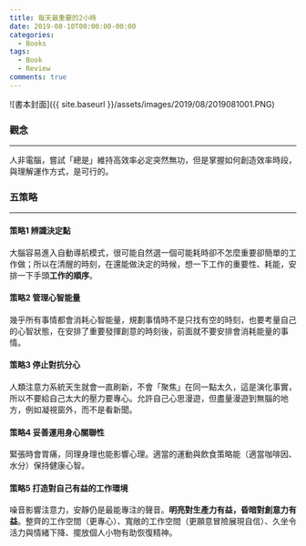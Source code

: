 ```yaml
---
title: 每天最重要的2小時
date: 2019-08-10T00:00:00-00:00
categories: 
  - Books
tags: 
  - Book
  - Review
comments: true
---
```


![書本封面]({{ site.baseurl }}/assets/images/2019/08/2019081001.PNG)

### 觀念
---
人非電腦，嘗試「總是」維持高效率必定突然無功，但是掌握如何創造效率時段，與理解運作方式，是可行的。

### 五策略
---
#### 策略1 辨識決定點
大腦容易進入自動導航模式，很可能自然選一個可能耗時卻不怎麼重要卻簡單的工作做；所以在清醒的時刻，在還能做決定的時候，想一下工作的重要性、耗能，安排一下手頭**工作的順序**。

#### 策略2 管理心智能量
幾乎所有事情都會消耗心智能量，規劃事情時不是只找有空的時刻，也要考量自己的心智狀態，在安排了重要發揮創意的時刻後，前面就不要安排會消耗能量的事情。

#### 策略3 停止對抗分心
人類注意力系統天生就會一直刷新，不會「聚焦」在同一點太久，這是演化事實，所以不要給自己太大的壓力要專心。允許自己心思漫遊，但盡量漫遊到無腦的地方，例如凝視窗外，而不是看新聞。

#### 策略4 妥善運用身心關聯性
緊張時會胃痛，同理身理也能影響心理。適當的運動與飲食策略能（適當咖啡因、水分）保持健康心智。

#### 策略5 打造對自己有益的工作環境
噪音影響注意力，安靜仍是最能專注的聲音。**明亮對生產力有益，昏暗對創意力有益**。整齊的工作空間（更專心）、寬敞的工作空間（更願意冒險展現自信）、久坐令活力與情緒下降、擺放個人小物有助恢復精神。